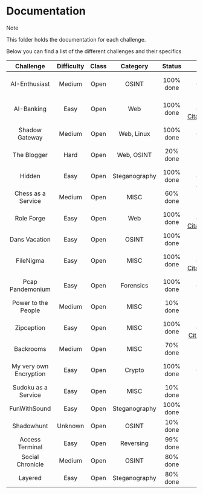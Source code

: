 # Documentation

> [!NOTE]
> This folder holds the documentation for each challenge. 
>
> Below you can find a list of the different challenges and their specifics
>
> | Challenge | Difficulty | Class | Category | Status | Documentation |
> |:--------: | :--------: | :---: | :------: | :----: | :-----------: |
> | AI-Enthusiast | Medium | Open | OSINT | 100% done | [documentation](https://github.com/CTF-Citadel/challenges/blo>
> | AI-Banking | Easy | Open | Web | 100% done | [documentation](https://github.com/CTF-Citadel/challenges/blob/main/>
> | Shadow Gateway | Medium | Open | Web, Linux | 100% done | [documentation](https://github.com/CTF-Citadel/challeng>
> | The Blogger | Hard | Open | Web, OSINT | 20% done | Coming Soon! |
> | Hidden | Easy | Open | Steganography | 100% done | [documentation](https://github.com/CTF-Citadel/challenges/blob>
> | Chess as a Service | Medium | Open | MISC | 60% done | Coming Soon! |
> | Role Forge | Easy | Open | Web | 100% done | [documentation](https://github.com/CTF-Citadel/challenges/blob/main/>
> | Dans Vacation | Easy | Open | OSINT | 100% done | OneNote! |
> | FileNigma | Easy | Open | MISC | 100% done | [documentation](https://github.com/CTF-Citadel/challenges/blob/main/>
> | Pcap Pandemonium | Easy | Open | Forensics | 100% done | [documentation](https://github.com/CTF-Citadel/challenge>
> | Power to the People | Medium | Open | MISC | 10% done | Coming Soon! |
> | Zipception | Easy | Open | MISC | 100% done | [documentation](https://github.com/CTF-Citadel/challenges/blob/main>
> | Backrooms | Medium | Open | MISC | 70% done | OneNote! |
> | My very own Encryption | Easy | Open | Crypto | 100% done | [documentation](https://github.com/CTF-Citadel/challe>
> | Sudoku as a Service | Easy | Open | MISC | 10% done | Coming Soon! |
> | FunWithSound | Easy | Open | Steganography | 100% done | Onenote! |
> | Shadowhunt | Unknown | Open | OSINT | 10% done | Coming Soon! |
> | Access Terminal | Easy | Open | Reversing | 99% done | Coming Soon! |
> | Social Chronicle | Medium | Open | OSINT | 80% done | Coming Soon! |
> | Layered | Easy | Open | Steganography | 80% done | Coming Soon! |

